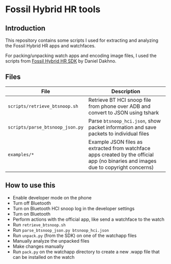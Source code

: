 # Fossil Hybrid HR tools

## Introduction
This repository contains some scripts I used for extracting and analyzing the Fossil Hybrid HR apps and watchfaces.

For packing/unpacking watch apps and encoding image files, I used the scripts from [Fossil Hybrid HR SDK](https://github.com/dakhnod/Fossil-HR-SDK) by Daniel Dakhno.

## Files
| File | Description |
| --- | --- |
|`scripts/retrieve_btsnoop.sh`|Retrieve BT HCI snoop file from phone over ADB and convert to JSON using tshark|
|`scripts/parse_btsnoop_json.py`|Parse `btsnoop_hci.json`, show packet information and save packets to individual files|
|`examples/*`|Example JSON files as extracted from watchface apps created by the official app (no binaries and images due to copyright concerns)|

## How to use this
- Enable developer mode on the phone
- Turn off Bluetooth
- Turn on Bluetooth HCI snoop log in the developer settings
- Turn on Bluetooth
- Perform actions with the official app, like send a watchface to the watch
- Run `retrieve_btsnoop.sh`
- Run `parse_btsnoop_json.py btsnoop_hci.json`
- Run `unpack.py` (from the SDK) on one of the watchapp files
- Manually analyze the unpacked files
- Make changes manually
- Run `pack.py` on the watchapp directory to create a new .wapp file that can be installed on the watch
